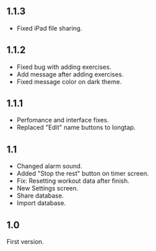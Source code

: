 ## 1.1.3
- Fixed iPad file sharing.
  
## 1.1.2
- Fixed bug with adding exercises.
- Add message after adding exercises.
- Fixed message color on dark theme.

## 1.1.1
- Perfomance and interface fixes.
- Replaced "Edit" name buttons to longtap. 

## 1.1
- Changed alarm sound.
- Added "Stop the rest" button on timer screen.
- Fix: Resetting workout data after finish.
- New Settings screen.
- Share database.
- Import database.

## 1.0
First version.
